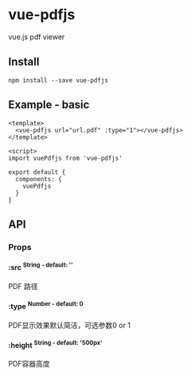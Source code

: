 # vue-pdfjs
vue.js pdf viewer

## Install
```
npm install --save vue-pdfjs
```

## Example - basic
```
<template>
  <vue-pdfjs url="url.pdf" :type="1"></vue-pdfjs>
</template>

<script>
import vuePdfjs from 'vue-pdfjs'

export default {
  components: {
    vuePdfjs
  }
}
```

## API

### Props

#### :src <sup>String - default: ''<sup>
PDF 路径

#### :type <sup>Number - default: 0<sup>
PDF显示效果默认简洁，可选参数0 or 1

#### :height <sup>String - default: '500px'<sup>
PDF容器高度
